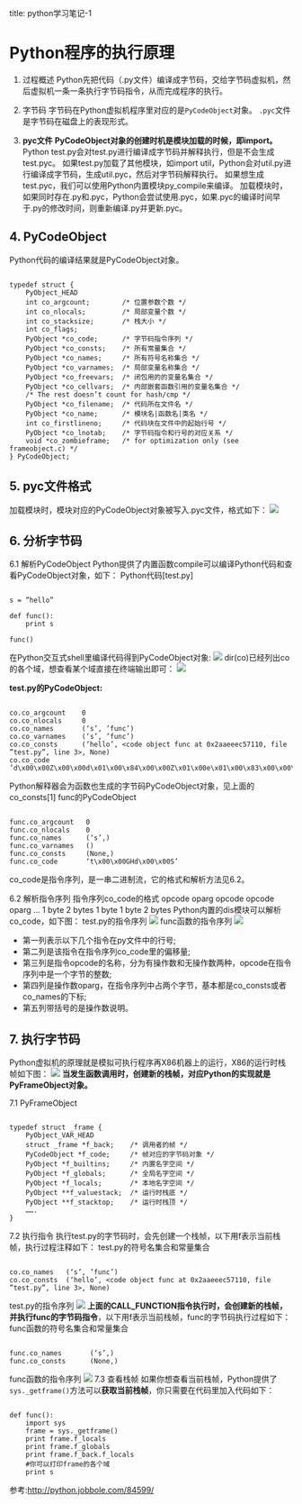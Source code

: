 title: python学习笔记-1 

#  Python程序的执行原理 
1. 过程概述
Python先把代码（.py文件）编译成字节码，交给字节码虚拟机，然后虚拟机一条一条执行字节码指令，从而完成程序的执行。

2. 字节码
字节码在Python虚拟机程序里对应的是` PyCodeObject `对象。 ` .pyc `文件是字节码在磁盘上的表现形式。

3. **pyc文件**
**PyCodeObject对象的创建时机是模块加载的时候，即import。**
Python test.py会对test.py进行编译成字节码并解释执行，但是不会生成test.pyc。
如果test.py加载了其他模块，如import util，Python会对util.py进行编译成字节码，生成util.pyc，然后对字节码解释执行。
如果想生成test.pyc，我们可以使用Python内置模块py_compile来编译。
加载模块时，如果同时存在.py和.pyc，Python会尝试使用.pyc，如果.pyc的编译时间早于.py的修改时间，则重新编译.py并更新.pyc。

##  4. PyCodeObject 
Python代码的编译结果就是PyCodeObject对象。
```

typedef struct {
    PyObject_HEAD
    int co_argcount;        /* 位置参数个数 */
    int co_nlocals;         /* 局部变量个数 */
    int co_stacksize;       /* 栈大小 */
    int co_flags;   
    PyObject *co_code;      /* 字节码指令序列 */
    PyObject *co_consts;    /* 所有常量集合 */
    PyObject *co_names;     /* 所有符号名称集合 */
    PyObject *co_varnames;  /* 局部变量名称集合 */
    PyObject *co_freevars;  /* 闭包用的的变量名集合 */
    PyObject *co_cellvars;  /* 内部嵌套函数引用的变量名集合 */
    /* The rest doesn’t count for hash/cmp */
    PyObject *co_filename;  /* 代码所在文件名 */
    PyObject *co_name;      /* 模块名|函数名|类名 */
    int co_firstlineno;     /* 代码块在文件中的起始行号 */
    PyObject *co_lnotab;    /* 字节码指令和行号的对应关系 */
    void *co_zombieframe;   /* for optimization only (see frameobject.c) */
} PyCodeObject;

```

##  5. pyc文件格式 
加载模块时，模块对应的PyCodeObject对象被写入.pyc文件，格式如下：
![](/data/dokuwiki/python/pasted/20160331-100029.png)

##  6. 分析字节码 
6.1 解析PyCodeObject
Python提供了内置函数compile可以编译Python代码和查看PyCodeObject对象，如下：
Python代码[test.py]
```

s = ”hello”
 
def func():
    print s
 
func()

```
在Python交互式shell里编译代码得到PyCodeObject对象:
![](/data/dokuwiki/python/pasted/20160331-100131.png)
dir(co)已经列出co的各个域，想查看某个域直接在终端输出即可：
![](/data/dokuwiki/python/pasted/20160331-100150.png)

**test.py的PyCodeObject:**
```

co.co_argcount    0
co.co_nlocals     0
co.co_names       (‘s’, ’func’)
co.co_varnames    (‘s’, ’func’)
co.co_consts      (‘hello’, <code object func at 0x2aaeeec57110, file ”test.py”, line 3>, None)
co.co_code        ’d\x00\x00Z\x00\x00d\x01\x00\x84\x00\x00Z\x01\x00e\x01\x00\x83\x00\x00\x01d\x02\x00S’

```

Python解释器会为函数也生成的字节码PyCodeObject对象，见上面的co_consts[1]
func的PyCodeObject
```

func.co_argcount   0
func.co_nlocals    0
func.co_names      (‘s’,)
func.co_varnames   ()
func.co_consts     (None,)
func.co_code       ‘t\x00\x00GHd\x00\x00S’

```
co_code是指令序列，是一串二进制流，它的格式和解析方法见6.2。

6.2 解析指令序列
指令序列co_code的格式
opcode	oparg	opcode	opcode	oparg	…
1 byte	2 bytes	1 byte	1 byte	2 bytes	
Python内置的dis模块可以解析co_code，如下图：
test.py的指令序列
![](/data/dokuwiki/python/pasted/20160331-100420.png)
func函数的指令序列
![](/data/dokuwiki/python/pasted/20160331-100433.png)
  * 第一列表示以下几个指令在py文件中的行号;
  * 第二列是该指令在指令序列co_code里的偏移量;
  * 第三列是指令opcode的名称，分为有操作数和无操作数两种，opcode在指令序列中是一个字节的整数;
  * 第四列是操作数oparg，在指令序列中占两个字节，基本都是co_consts或者co_names的下标;
  * 第五列带括号的是操作数说明。

##  7. 执行字节码 

Python虚拟机的原理就是模拟可执行程序再X86机器上的运行，X86的运行时栈帧如下图：
![](/data/dokuwiki/python/pasted/20160331-100521.png)
**当发生函数调用时，创建新的栈帧，对应Python的实现就是PyFrameObject对象。**

7.1 PyFrameObject
```

typedef struct _frame {
    PyObject_VAR_HEAD
    struct _frame *f_back;    /* 调用者的帧 */
    PyCodeObject *f_code;     /* 帧对应的字节码对象 */
    PyObject *f_builtins;     /* 内置名字空间 */
    PyObject *f_globals;      /* 全局名字空间 */
    PyObject *f_locals;       /* 本地名字空间 */
    PyObject **f_valuestack;  /* 运行时栈底 */
    PyObject **f_stacktop;    /* 运行时栈顶 */
    …….
}

```
7.2 执行指令
执行test.py的字节码时，会先创建一个栈帧，以下用f表示当前栈帧，执行过程注释如下：
test.py的符号名集合和常量集合
```

co.co_names   (‘s’, ’func’)
co.co_consts  (‘hello’, <code object func at 0x2aaeeec57110, file ”test.py”, line 3>, None)

```
test.py的指令序列
![](/data/dokuwiki/python/pasted/20160331-100744.png)
**上面的CALL_FUNCTION指令执行时，会创建新的栈帧，并执行func的字节码指令**，以下用f表示当前栈帧，func的字节码执行过程如下：
func函数的符号名集合和常量集合
```

func.co_names       (‘s’,)
func.co_consts      (None,)

```
func函数的指令序列
![](/data/dokuwiki/python/pasted/20160331-100845.png)
7.3 查看栈帧
如果你想查看当前栈帧，Python提供了` sys._getframe() `方法可以**获取当前栈帧**，你只需要在代码里加入代码如下：
```

def func():
    import sys
    frame = sys._getframe()
    print frame.f_locals
    print frame.f_globals
    print frame.f_back.f_locals
    #你可以打印frame的各个域
    print s

```
参考:http://python.jobbole.com/84599/